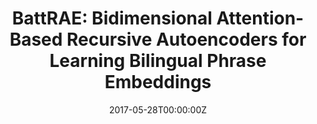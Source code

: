 ---
title: "BattRAE: Bidimensional Attention-Based Recursive Autoencoders for Learning Bilingual Phrase Embeddings"
authors:
- Biao Zhang
- Deyi Xiong
- Jinsong Su
author_notes:
- 
- 
- "通讯作者"
date: "2017-05-28T00:00:00Z"
publishDate: "2025-05-28T13:13:21+00:00"
publication_types: [direction1]
publication: "**In Proc. of AAAI 2017.** (CCF-A类)"
---